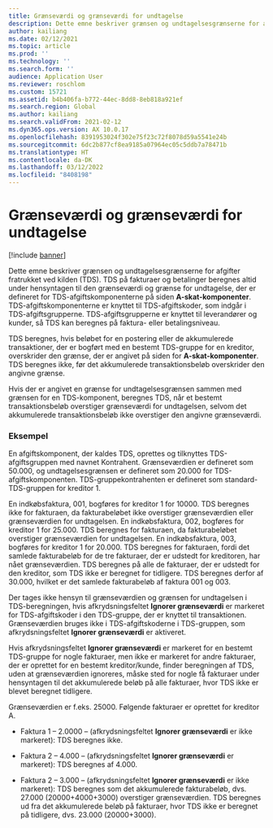 ```yaml
---
title: Grænseværdi og grænseværdi for undtagelse
description: Dette emne beskriver grænsen og undtagelsesgrænserne for afgifter fratrukket ved kilden (TDS).
author: kailiang
ms.date: 02/12/2021
ms.topic: article
ms.prod: ''
ms.technology: ''
ms.search.form: ''
audience: Application User
ms.reviewer: roschlom
ms.custom: 15721
ms.assetid: b4b406fa-b772-44ec-8dd8-8eb818a921ef
ms.search.region: Global
ms.author: kailiang
ms.search.validFrom: 2021-02-12
ms.dyn365.ops.version: AX 10.0.17
ms.openlocfilehash: 8391953024f302e75f23c72f8078d59a5541e24b
ms.sourcegitcommit: 6dc2b877cf8ea9185a07964ec05c5ddb7a78471b
ms.translationtype: HT
ms.contentlocale: da-DK
ms.lasthandoff: 03/12/2022
ms.locfileid: "8408198"
---
```

# <a name="threshold-limit-and-exception-threshold-limit"></a>Grænseværdi og grænseværdi for undtagelse

[!include [banner](../includes/banner.md)]

Dette emne beskriver grænsen og undtagelsesgrænserne for afgifter fratrukket ved kilden (TDS). TDS på fakturaer og betalinger beregnes altid under hensyntagen til den grænseværdi og grænse for undtagelse, der er defineret for TDS-afgiftskomponenterne på siden **A-skat-komponenter**. TDS-afgiftskomponenterne er knyttet til TDS-afgiftskoder, som indgår i TDS-afgiftsgrupperne. TDS-afgiftsgrupperne er knyttet til leverandører og kunder, så TDS kan beregnes på faktura- eller betalingsniveau.

TDS beregnes, hvis beløbet for en postering eller de akkumulerede transaktioner, der er bogført med en bestemt TDS-gruppe for en kreditor, overskrider den grænse, der er angivet på siden for **A-skat-komponenter**. TDS beregnes ikke, før det akkumulerede transaktionsbeløb overskrider den angivne grænse.

Hvis der er angivet en grænse for undtagelsesgrænsen sammen med grænsen for en TDS-komponent, beregnes TDS, når et bestemt transaktionsbeløb overstiger grænseværdi for undtagelsen, selvom det akkumulerede transaktionsbeløb ikke overstiger den angivne grænseværdi.

### <a name="example"></a>Eksempel
En afgiftskomponent, der kaldes TDS, oprettes og tilknyttes TDS-afgiftsgruppen med navnet Kontrahent. Grænseværdien er defineret som 50.000, og undtagelsesgrænsen er defineret som 20.000 for TDS-afgiftskomponenten. TDS-gruppekontrahenten er defineret som standard-TDS-gruppen for kreditor 1.

En indkøbsfaktura, 001, bogføres for kreditor 1 for 10000. TDS beregnes ikke for fakturaen, da fakturabeløbet ikke overstiger grænseværdien eller grænseværdien for undtagelsen. En indkøbsfaktura, 002, bogføres for kreditor 1 for 25.000. TDS beregnes for fakturaen, da fakturabeløbet overstiger grænseværdien for undtagelsen. En indkøbsfaktura, 003, bogføres for kreditor 1 for 20.000. TDS beregnes for fakturaen, fordi det samlede fakturabeløb for de tre fakturaer, der er udstedt for kreditoren, har nået grænseværdien. TDS beregnes på alle de fakturaer, der er udstedt for den kreditor, som TDS ikke er beregnet for tidligere. TDS beregnes derfor af 30.000, hvilket er det samlede fakturabeløb af faktura 001 og 003.

Der tages ikke hensyn til grænseværdien og grænsen for undtagelsen i TDS-beregningen, hvis afkrydsningsfeltet **Ignorer grænseværdi** er markeret for TDS-afgiftskoder i den TDS-gruppe, der er knyttet til transaktionen. Grænseværdien bruges ikke i TDS-afgiftskoderne i TDS-gruppen, som afkrydsningsfeltet **Ignorer grænseværdi** er aktiveret.

Hvis afkrydsningsfeltet **Ignorer grænseværdi** er markeret for en bestemt TDS-gruppe for nogle fakturaer, men ikke er markeret for andre fakturaer, der er oprettet for en bestemt kreditor/kunde, finder beregningen af TDS, uden at grænseværdien ignoreres, måske sted for nogle få fakturaer under hensyntagen til det akkumulerede beløb på alle fakturaer, hvor TDS ikke er blevet beregnet tidligere.

Grænseværdien er f.eks. 25000. Følgende fakturaer er oprettet for kreditor A.

- Faktura 1 – 2.0000 – (afkrydsningsfeltet **Ignorer grænseværdi** er ikke markeret): TDS beregnes ikke.

- Faktura 2 – 4.000 – (afkrydsningsfeltet **Ignorer grænseværdi** er markeret): TDS beregnes af 4.000.

- Faktura 2 – 3.000 – (afkrydsningsfeltet **Ignorer grænseværdi** er ikke markeret): TDS beregnes som det akkumulerede fakturabeløb, dvs. 27.000 (20000+4000+3000) overstiger grænseværdien. TDS beregnes ud fra det akkumulerede beløb på fakturaer, hvor TDS ikke er beregnet på tidligere, dvs. 23.000 (20000+3000).

